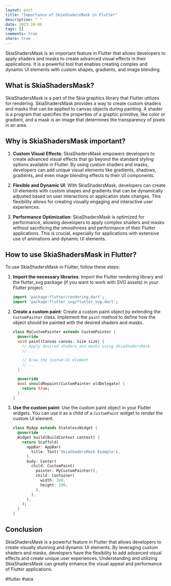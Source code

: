 ```yaml
---
layout: post
title: "Importance of SkiaShadersMask in Flutter"
description: " "
date: 2023-10-06
tags: []
comments: true
share: true
---
```


SkiaShadersMask is an important feature in Flutter that allows developers to apply shaders and masks to create advanced visual effects in their applications. It is a powerful tool that enables creating complex and dynamic UI elements with custom shapes, gradients, and image blending.

## What is SkiaShadersMask?

SkiaShadersMask is a part of the Skia graphics library that Flutter utilizes for rendering. SkiaShadersMask provides a way to create custom shaders and masks that can be applied to canvas objects during painting. A shader is a program that specifies the properties of a graphic primitive, like color or gradient, and a mask is an image that determines the transparency of pixels in an area.

## Why is SkiaShadersMask important?

1. **Custom Visual Effects**: SkiaShadersMask empowers developers to create advanced visual effects that go beyond the standard styling options available in Flutter. By using custom shaders and masks, developers can add unique visual elements like gradients, shadows, gradients, and even image blending effects to their UI components.

2. **Flexible and Dynamic UI**: With SkiaShadersMask, developers can create UI elements with custom shapes and gradients that can be dynamically adjusted based on user interactions or application state changes. This flexibility allows for creating visually engaging and interactive user experiences.

3. **Performance Optimization**: SkiaShadersMask is optimized for performance, allowing developers to apply complex shaders and masks without sacrificing the smoothness and performance of their Flutter applications. This is crucial, especially for applications with extensive use of animations and dynamic UI elements.

## How to use SkiaShadersMask in Flutter?

To use SkiaShadersMask in Flutter, follow these steps:

1. **Import the necessary libraries**: Import the Flutter rendering library and the flutter_svg package (if you want to work with SVG assets) in your Flutter project.

    ```dart
    import 'package:flutter/rendering.dart';
    import 'package:flutter_svg/flutter_svg.dart';
    ```

2. **Create a custom paint**: Create a custom paint object by extending the `CustomPainter` class. Implement the `paint` method to define how the object should be painted with the desired shaders and masks.

    ```dart
    class MyCustomPainter extends CustomPainter {
      @override
      void paint(Canvas canvas, Size size) {
        // Apply desired shaders and masks using SkiaShadersMask
        // ...

        // Draw the custom UI element
        // ...
      }

      @override
      bool shouldRepaint(CustomPainter oldDelegate) {
        return true;
      }
    }
    ```

3. **Use the custom paint**: Use the custom paint object in your Flutter widgets. You can use it as a child of a `CustomPaint` widget to render the custom UI element.

    ```dart
    class MyApp extends StatelessWidget {
      @override
      Widget build(BuildContext context) {
        return Scaffold(
          appBar: AppBar(
            title: Text('SkiaShadersMask Example'),
          ),
          body: Center(
            child: CustomPaint(
              painter: MyCustomPainter(),
              child: Container(
                width: 200,
                height: 200,
              ),
            ),
          ),
        );
      }
    }
    ```

## Conclusion

SkiaShadersMask is a powerful feature in Flutter that allows developers to create visually stunning and dynamic UI elements. By leveraging custom shaders and masks, developers have the flexibility to add advanced visual effects and create unique user experiences. Understanding and utilizing SkiaShadersMask can greatly enhance the visual appeal and performance of Flutter applications. 

#flutter #skia